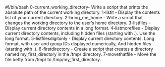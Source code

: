 #!/bin/bash
0-current_working_directory- Write a script that prints the absolute path of the current working directory.
1-listit - Display the contents list of your current directory.
2-bring_me_home - Write a script that changes the working directory to the user’s home directory.
3-listfiles - Display current directory contents in a long format.
4-listmorefiles - Display current directory contents, including hidden files (starting with .). Use the long format.
5-listfilesdigitonly - Display current directory contents. Long format, with user and group IDs displayed numerically, And hidden files (starting with .).
6-firstdirectory - Create a script that creates a directory named my_first_directory in the /tmp/ directory.
7-movethatfile - Move the file betty from /tmp/ to /tmp/my_first_directory.
